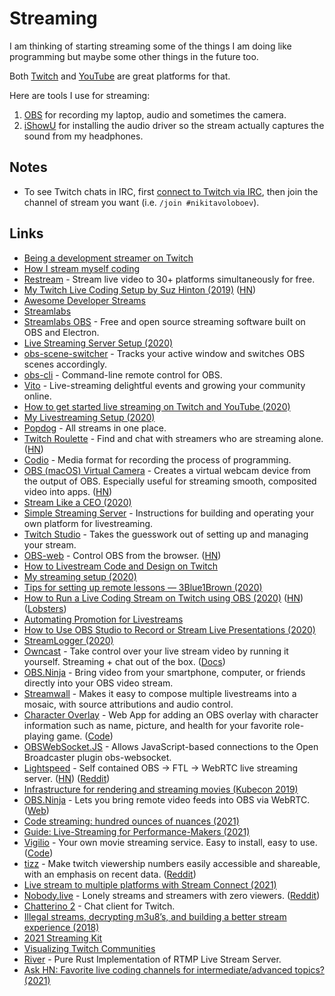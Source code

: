 # Streaming

I am thinking of starting streaming some of the things I am doing like programming but maybe some other things in the future too.

Both [Twitch](https://go.twitch.tv) and [YouTube](https://www.youtube.com/) are great platforms for that.

Here are tools I use for streaming:

1. [OBS](https://obsproject.com) for recording my laptop, audio and sometimes the camera.
2. [iShowU](https://shinywhitebox.com/ishowu) for installing the audio driver so the stream actually captures the sound from my headphones.

## Notes

- To see Twitch chats in IRC, first [connect to Twitch via IRC](https://help.twitch.tv/customer/portal/articles/1302780-twitch-irc), then join the channel of stream you want (i.e. `/join #nikitavoloboev`).

## Links

- [Being a development streamer on Twitch](https://bot.land/blog/2016/10/being-a-development-streamer-on-twitch/)
- [How I stream myself coding](http://bitemyapp.com/posts/2018-03-14-how-i-stream-coding.html)
- [Restream](https://restream.io/) - Stream live video to 30+ platforms simultaneously for free.
- [My Twitch Live Coding Setup by Suz Hinton (2019)](https://medium.com/@suzhinton/my-twitch-live-coding-setup-b2516672fb21) ([HN](https://news.ycombinator.com/item?id=19241570))
- [Awesome Developer Streams](https://github.com/bnb/awesome-developer-streams)
- [Streamlabs](https://streamlabs.com/)
- [Streamlabs OBS](https://github.com/stream-labs/streamlabs-obs) - Free and open source streaming software built on OBS and Electron.
- [Live Streaming Server Setup (2020)](https://christine.website/blog/rtmp-server-setup-2020-01-11)
- [obs-scene-switcher](https://github.com/muesli/obs-scene-switcher) - Tracks your active window and switches OBS scenes accordingly.
- [obs-cli](https://github.com/muesli/obs-cli) - Command-line remote control for OBS.
- [Vito](https://vito.community/) - Live-streaming delightful events and growing your community online.
- [How to get started live streaming on Twitch and YouTube (2020)](https://mattstauffer.com/blog/how-to-get-started-live-streaming-on-twitch-and-youtube/)
- [My Livestreaming Setup (2020)](https://theworst.dev/my-livestreaming-setup/)
- [Popdog](https://popdog.com/) - All streams in one place.
- [Twitch Roulette](https://twitchroulette.net/) - Find and chat with streamers who are streaming alone. ([HN](https://news.ycombinator.com/item?id=23114103))
- [Codio](https://github.com/wix-incubator/codio) - Media format for recording the process of programming.
- [OBS (macOS) Virtual Camera](https://github.com/johnboiles/obs-mac-virtualcam) - Creates a virtual webcam device from the output of OBS. Especially useful for streaming smooth, composited video into apps. ([HN](https://news.ycombinator.com/item?id=23404485))
- [Stream Like a CEO (2020)](https://ma.tt/2020/05/ceo-video-streaming/)
- [Simple Streaming Server](https://github.com/videoDAC/simple-streaming-server) - Instructions for building and operating your own platform for livestreaming.
- [Twitch Studio](https://www.twitch.tv/broadcast/studio) - Takes the guesswork out of setting up and managing your stream.
- [OBS-web](https://github.com/Niek/obs-web) - Control OBS from the browser. ([HN](https://news.ycombinator.com/item?id=23573474))
- [How to Livestream Code and Design on Twitch](https://www.christopherbiscardi.com/how-to-livestream-code-and-design-on-twitch)
- [My streaming setup (2020)](https://beesbuzz.biz/articles/5442-My-streaming-setup)
- [Tips for setting up remote lessons — 3Blue1Brown (2020)](https://www.3blue1brown.com/blog/livestream-setup)
- [How to Run a Live Coding Stream on Twitch using OBS (2020)](https://jordanlewis.org/posts/twitch-live-coding/) ([HN](https://news.ycombinator.com/item?id=23834153)) ([Lobsters](https://lobste.rs/s/rwuhtj/how_run_live_coding_stream_on_twitch_using))
- [Automating Promotion for Livestreams](https://theworst.dev/automating-stream-promotion/)
- [How to Use OBS Studio to Record or Stream Live Presentations (2020)](https://eheidi.dev/_to/20200510_how-to-use-obs-studio-to-record-or-stream-live-presentations-474j)
- [StreamLogger (2020)](https://duan.ca/2020/06/13/stream-logger/)
- [Owncast](https://github.com/owncast/owncast) - Take control over your live stream video by running it yourself. Streaming + chat out of the box. ([Docs](https://owncast.online/))
- [OBS.Ninja](https://obs.ninja/) - Bring video from your smartphone, computer, or friends directly into your OBS video stream.
- [Streamwall](https://github.com/streamwall/streamwall) - Makes it easy to compose multiple livestreams into a mosaic, with source attributions and audio control.
- [Character Overlay](https://character-overlay.n1ru4l.cloud/) - Web App for adding an OBS overlay with character information such as name, picture, and health for your favorite role-playing game. ([Code](https://github.com/n1ru4l/obs-character-info))
- [OBSWebSocket.JS](https://github.com/haganbmj/obs-websocket-js) - Allows JavaScript-based connections to the Open Broadcaster plugin obs-websocket.
- [Lightspeed](https://github.com/GRVYDEV/Project-Lightspeed) - Self contained OBS -> FTL -> WebRTC live streaming server. ([HN](https://news.ycombinator.com/item?id=25627673)) ([Reddit](https://www.reddit.com/r/golang/comments/kq02da/project_lightspeed_a_selfcontained_subsecond_open/))
- [Infrastructure for rendering and streaming movies (Kubecon 2019)](https://www.youtube.com/watch?v=VtedIghTPzI)
- [OBS.Ninja](https://github.com/steveseguin/obsninja) - Lets you bring remote video feeds into OBS via WebRTC. ([Web](https://obs.ninja/))
- [Code streaming: hundred ounces of nuances (2021)](https://solovyov.net/blog/2021/streaming/)
- [Guide: Live-Streaming for Performance-Makers (2021)](https://jackp.svbtle.com/live-streaming-for-performance-makers)
- [Vigilio](https://vigilio.tugcan.net/) - Your own movie streaming service. Easy to install, easy to use. ([Code](https://github.com/tugcanolgun/vigilio))
- [tizz](https://tizz.io/) - Make twitch viewership numbers easily accessible and shareable, with an emphasis on recent data. ([Reddit](https://www.reddit.com/r/reactjs/comments/mk3w8k/tizz_twitch_viewership_metrics_fe_api_built_with/))
- [Live stream to multiple platforms with Stream Connect (2021)](https://blog.cloudflare.com/restream-with-stream-connect/)
- [Nobody.live](https://nobody.live/) - Lonely streams and streamers with zero viewers. ([Reddit](https://www.reddit.com/r/InternetIsBeautiful/comments/mpv2o4/nobodylive_website_for_finding_twitch_streamers/))
- [Chatterino 2](https://github.com/Chatterino/chatterino2) - Chat client for Twitch.
- [Illegal streams, decrypting m3u8’s, and building a better stream experience (2018)](https://blog.jonlu.ca/posts/illegal-streams)
- [2021 Streaming Kit](https://ma.tt/2021/05/2021-streaming-kit/)
- [Visualizing Twitch Communities](https://github.com/KiranGershenfeld/VisualizingTwitchCommunities)
- [River](https://github.com/nintha/river) - Pure Rust Implementation of RTMP Live Stream Server.
- [Ask HN: Favorite live coding channels for intermediate/advanced topics? (2021)](https://news.ycombinator.com/item?id=27635613)
